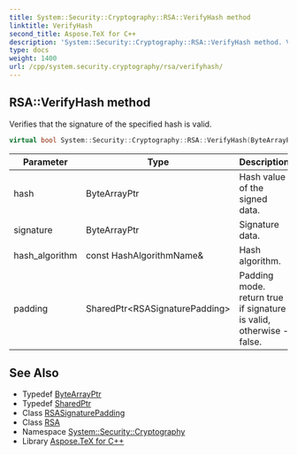 ```yaml
---
title: System::Security::Cryptography::RSA::VerifyHash method
linktitle: VerifyHash
second_title: Aspose.TeX for C++
description: 'System::Security::Cryptography::RSA::VerifyHash method. Verifies that the signature of the specified hash is valid in C++.'
type: docs
weight: 1400
url: /cpp/system.security.cryptography/rsa/verifyhash/
---
```

## RSA::VerifyHash method


Verifies that the signature of the specified hash is valid.

```cpp
virtual bool System::Security::Cryptography::RSA::VerifyHash(ByteArrayPtr hash, ByteArrayPtr signature, const HashAlgorithmName &hash_algorithm, SharedPtr<RSASignaturePadding> padding)
```


| Parameter | Type | Description |
| --- | --- | --- |
| hash | ByteArrayPtr | Hash value of the signed data. |
| signature | ByteArrayPtr | Signature data. |
| hash_algorithm | const HashAlgorithmName\& | Hash algorithm. |
| padding | SharedPtr\<RSASignaturePadding\> | Padding mode. return true if signature is valid, otherwise - false. |

## See Also

* Typedef [ByteArrayPtr](../../../system/bytearrayptr/)
* Typedef [SharedPtr](../../../system/sharedptr/)
* Class [RSASignaturePadding](../../rsasignaturepadding/)
* Class [RSA](../)
* Namespace [System::Security::Cryptography](../../)
* Library [Aspose.TeX for C++](../../../)
